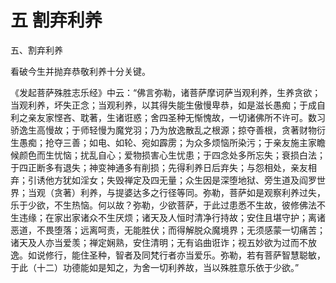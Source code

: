# 五 割弃利养

五、割弃利养

看破今生并抛弃恭敬利养十分关键。

《发起菩萨殊胜志乐经》中云：“佛言弥勒，诸菩萨摩诃萨当观利养，生养贪欲；当观利养，坏失正念；当观利养，以其得失能生傲慢卑恭，如是滋长愚痴；于成自利之亲友家悭吝、耽著，生诸诳惑；舍四圣种无惭愧故，一切诸佛所不许可。数习骄逸生高慢故；于师轻慢为魔党羽；乃为放逸散乱之根源；掠夺善根，贪著财物衍生愚痴；抢夺三善；如电、如轮、宛如霹雳；为众多烦恼所染污；于亲友施主家瞻候颜色而生忧恼；扰乱自心；爱物损害心生忧患；于四念处多所忘失；衰损白法；于四正断多有退失；神变神通多有削损；先得利养日后弃失；与怨相处，亲友相弃；引诱他方犹如淫女；失毁禅定及四无量；众生因是深堕地狱、旁生道及阎罗世界；当观（贪著）利养，与提婆达多之行径等同。弥勒，菩萨如是观察利养过失，乐于少欲，不生热恼。何以故？弥勒，少欲菩萨，于此过患悉不生故，彼修佛法不生违缘；在家出家诸众不生厌烦；诸天及人恒时清净行持故；安住且堪守护；离诸恶道，不畏堕落；远离呵责，无能胜伏；而得解脱众魔境界；无须感蒙一切痛苦；诸天及人亦当爱羡；禅定娴熟，安住清明；无有谄曲诳诈；视五妙欲为过而不放逸。如说修行，能住圣种，智者及同梵行者亦当爱乐。弥勒，若有菩萨智慧聪敏，于此（十二）功德能如是知之，为舍一切利养故，当以殊胜意乐依于少欲。”

